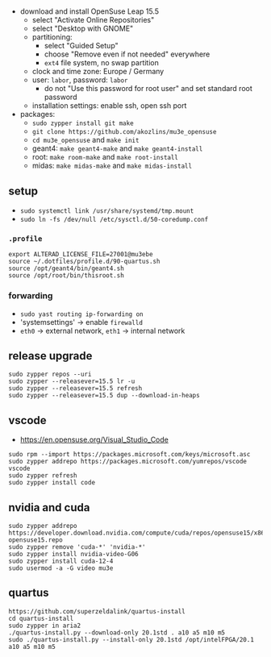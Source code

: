 #

- download and install OpenSuse Leap 15.5
    - select "Activate Online Repositories"
    - select "Desktop with GNOME"
    - partitioning:
        - select "Guided Setup"
        - choose "Remove even if not needed" everywhere
        - `ext4` file system, no swap partition
    - clock and time zone: Europe / Germany
    - user: `labor`, password: `labor`
        - do not "Use this password for root user" and set standard root password
    - installation settings: enable ssh, open ssh port
- packages:
    - `sudo zypper install git make`
    - `git clone https://github.com/akozlins/mu3e_opensuse`
    - `cd mu3e_opensuse` and `make init`
    - geant4: `make geant4-make` and `make geant4-install`
    - root: `make room-make` and `make root-install`
    - midas: `make midas-make` and `make midas-install`

## setup

- `sudo systemctl link /usr/share/systemd/tmp.mount`
- `sudo ln -fs /dev/null /etc/sysctl.d/50-coredump.conf`

### `.profile`

```
export ALTERAD_LICENSE_FILE=27001@mu3ebe
source ~/.dotfiles/profile.d/90-quartus.sh
source /opt/geant4/bin/geant4.sh
source /opt/root/bin/thisroot.sh
```

### forwarding

- `sudo yast routing ip-forwarding on`
- 'systemsettings' -> enable `firewalld`
- `eth0` -> external network, `eth1` -> internal network

## release upgrade

```
sudo zypper repos --uri
sudo zypper --releasever=15.5 lr -u
sudo zypper --releasever=15.5 refresh
sudo zypper --releasever=15.5 dup --download-in-heaps
```

## vscode

- <https://en.opensuse.org/Visual_Studio_Code>

```
sudo rpm --import https://packages.microsoft.com/keys/microsoft.asc
sudo zypper addrepo https://packages.microsoft.com/yumrepos/vscode vscode
sudo zypper refresh
sudo zypper install code
```

## nvidia and cuda

```
sudo zypper addrepo https://developer.download.nvidia.com/compute/cuda/repos/opensuse15/x86_64/cuda-opensuse15.repo
sudo zypper remove 'cuda-*' 'nvidia-*'
sudo zypper install nvidia-video-G06
sudo zypper install cuda-12-4
sudo usermod -a -G video mu3e
```

## quartus

```
https://github.com/superzeldalink/quartus-install
cd quartus-install
sudo zypper in aria2
./quartus-install.py --download-only 20.1std . a10 a5 m10 m5
sudo ./quartus-install.py --install-only 20.1std /opt/intelFPGA/20.1 a10 a5 m10 m5
```
